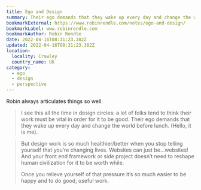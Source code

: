 ```yaml
---
title: Ego and Design
summary: Their ego demands that they wake up every day and change the world before lunch.
bookmarkExternal: https://www.robinrendle.com/notes/ego-and-design/
bookmarkLabel: www.robinrendle.com
bookmarkAuthor: Robin Rendle
date: 2022-04-16T08:31:23.382Z
updated: 2022-04-16T08:31:23.382Z
location:
  locality: Crawley
  country_name: UK
category:
  - ego
  - design
  - perspective
---
```


Robin always articulates things so well.

> I see this all the time in design circles: a lot of folks tend to think their work must be vital in order for it to be good. Their ego demands that they wake up every day and change the world before lunch. (Hello, it is me).

> But design work is so much healthier/better when you stop telling yourself that you’re changing lives. Websites can just be&hellip;websites! And your front end framework or side project doesn’t need to reshape human civilization for it to be worth while.
>
>
> Once you relieve yourself of that pressure it’s so much easier to be happy and to do good, useful work.
